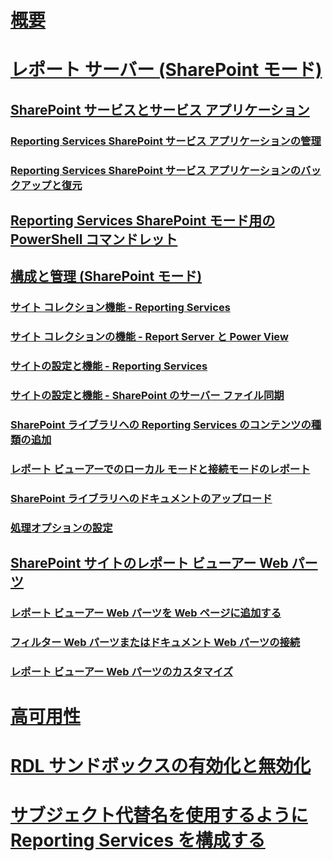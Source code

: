 # [概要](reporting-services-report-server.md)  
# [レポート サーバー (SharePoint モード)](reporting-services-report-server-sharepoint-mode.md)  
## [SharePoint サービスとサービス アプリケーション](reporting-services-sharepoint-service-and-service-applications.md)  
### [Reporting Services SharePoint サービス アプリケーションの管理](manage-a-reporting-services-sharepoint-service-application.md)  
### [Reporting Services SharePoint サービス アプリケーションのバックアップと復元](backup-and-restore-reporting-services-sharepoint-service-applications.md)  
## [Reporting Services SharePoint モード用の PowerShell コマンドレット](powershell-cmdlets-for-reporting-services-sharepoint-mode.md)  
## [構成と管理 (SharePoint モード)](configuration-and-administration-of-a-report-server.md)  
### [サイト コレクション機能 - Reporting Services](site-collection-features-reporting-services.md)  
### [サイト コレクションの機能 - Report Server と Power View](site-collection-features-report-server-and-power-view.md)  
### [サイトの設定と機能 - Reporting Services](site-settings-and-features-reporting-services.md)  
### [サイトの設定と機能 - SharePoint のサーバー ファイル同期](activate-the-report-server-file-sync-feature-in-sharepoint-ca.md)  
### [SharePoint ライブラリへの Reporting Services のコンテンツの種類の追加](add-reporting-services-content-types-to-a-sharepoint-library.md)  
### [レポート ビューアーでのローカル モードと接続モードのレポート](local-mode-vs-connected-mode-reports-in-the-report-viewer.md)  
### [SharePoint ライブラリへのドキュメントのアップロード](upload-documents-to-a-sharepoint-library-reporting-services-in-sharepoint-mode.md)  
### [処理オプションの設定](set-processing-options-reporting-services-in-sharepoint-integrated-mode.md)  
## [SharePoint サイトのレポート ビューアー Web パーツ](report-viewer-web-part-on-a-sharepoint-site.md)  
### [レポート ビューアー Web パーツを Web ページに追加する](add-the-report-viewer-web-part-to-a-web-page.md)  
### [フィルター Web パーツまたはドキュメント Web パーツの接続](connect-filter-or-documents-web-part-sharepoint-integrated-mode.md)  
### [レポート ビューアー Web パーツのカスタマイズ](customize-the-report-viewer-web-part.md)  
# [高可用性](high-availability-reporting-services.md)  
# [RDL サンドボックスの有効化と無効化](enable-and-disable-rdl-sandboxing.md)  
# [サブジェクト代替名を使用するように Reporting Services を構成する](configure-reporting-services-to-use-a-subject-alternative-name.md)  

